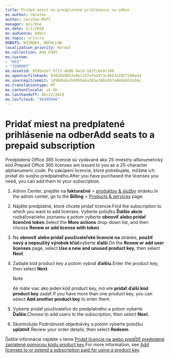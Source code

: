 ```yaml
---
title: Pridať miest na predplatené prihlásenie na odber
ms.author: cmcatee
author: cmcatee-MSFT
manager: mnirkhe
ms.date: 5/2/2018
ms.audience: Admin
ms.topic: article
ROBOTS: NOINDEX, NOFOLLOW
localization_priority: Normal
ms.collection: Adm_O365
ms.custom:
- "663"
- "1500007"
ms.assetid: 9595e2e7-5f72-4b08-9e16-183fc6e9c108
ms.openlocfilehash: 93010b4923e86122fefea973c4653af827280ed4
ms.sourcegitcommit: 1d98db8acb9959aba3b5e308a567ade6b62da56c
ms.translationtype: MT
ms.contentlocale: sk-SK
ms.lasthandoff: 08/22/2019
ms.locfileid: "36495046"
---
```

# <a name="add-seats-to-a-prepaid-subscription"></a><span data-ttu-id="74fbf-102">Pridať miest na predplatené prihlásenie na odber</span><span class="sxs-lookup"><span data-stu-id="74fbf-102">Add seats to a prepaid subscription</span></span>

<span data-ttu-id="74fbf-103">Predplatený Office 365 licencie sú vydávané ako 25-miestny alfanumerický kód.</span><span class="sxs-lookup"><span data-stu-id="74fbf-103">Prepaid Office 365 licenses are issued to you as a 25-character alphanumeric code.</span></span> <span data-ttu-id="74fbf-104">Po zakúpení licencie, ktoré potrebujete, môžete ich pridať do svojho predplatného.</span><span class="sxs-lookup"><span data-stu-id="74fbf-104">After you have purchased the licenses you need, you can add them to your subscription.</span></span> 

1. <span data-ttu-id="74fbf-105">Admin Center, prejdite na **fakturačné** > [produktov & služby](https://go.microsoft.com/fwlink/p/?linkid=842054) stránku.</span><span class="sxs-lookup"><span data-stu-id="74fbf-105">In the admin center, go to the **Billing** > [Products & services](https://go.microsoft.com/fwlink/p/?linkid=842054) page.</span></span>

2. <span data-ttu-id="74fbf-106">Nájdite predplatné, ktoré chcete pridať licencie.</span><span class="sxs-lookup"><span data-stu-id="74fbf-106">Find the subscription to which you want to add licenses.</span></span> <span data-ttu-id="74fbf-107">Vyberte položku **Ďalšie akcie** rozbaľovacieho zoznamu a potom vyberte **obnoviť alebo pridať licenčné token**.</span><span class="sxs-lookup"><span data-stu-id="74fbf-107">Select the **More actions** drop-down list, and then choose **Renew or add license with token**.</span></span>

3. <span data-ttu-id="74fbf-108">Na **obnoviť alebo pridať používateľské licencie na** stránke, **použiť nový a nepoužitý výrobok kľúč**vyberte **ďalší**.</span><span class="sxs-lookup"><span data-stu-id="74fbf-108">On the **Renew or add user licenses** page, select **Use a new and unused product key**, then select **Next**.</span></span>

4. <span data-ttu-id="74fbf-109">Zadajte kód product key a potom vybrať **ďalšiu**.</span><span class="sxs-lookup"><span data-stu-id="74fbf-109">Enter the product key, then select **Next**.</span></span>

    > [!NOTE]
    > <span data-ttu-id="74fbf-110">Ak máte viac ako jeden kód product key, mô ete **pridať ďalší kód product key** zadať.</span><span class="sxs-lookup"><span data-stu-id="74fbf-110">If you have more than one product key, you can select **Add another product key** to enter them.</span></span>

5. <span data-ttu-id="74fbf-111">Vyberte pridať používateľov do predplatného a potom vyberte **Ďalšie**.</span><span class="sxs-lookup"><span data-stu-id="74fbf-111">Choose to add users to the subscription, then select **Next**.</span></span>

6. <span data-ttu-id="74fbf-112">Skontrolujte Podrobnosti objednávky a potom vyberte položku **uplatniť**.</span><span class="sxs-lookup"><span data-stu-id="74fbf-112">Review your order details, then select **Redeem**.</span></span>

<span data-ttu-id="74fbf-113">Ďalšie informácie nájdete v téme [Pridať licencie na alebo predĺžiť predplatné zaplatené pomocou kódu product key](https://docs.microsoft.com/office365/admin/misc/add-licenses-using-product-key).</span><span class="sxs-lookup"><span data-stu-id="74fbf-113">For more information, see [Add licenses to or extend a subscription paid for using a product key](https://docs.microsoft.com/office365/admin/misc/add-licenses-using-product-key).</span></span>